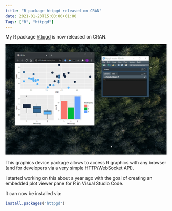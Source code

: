 ```yaml
---
title: "R package httpgd released on CRAN"
date: 2021-01-23T15:00:00+01:00
Tags: ["R", "httpgd"]
---
```


My R package [httpgd](https://github.com/nx10/httpgd) is now released on CRAN.

![](/images/httpgd_preview.gif)

This graphics device package allows to access R graphics with any browser (and for developers via a very simple HTTP/WebSocket API).

I started working on this about a year ago with the goal of creating an embedded plot viewer pane for R in Visual Studio Code.

It can now be installed via:

```R
install.packages("httpgd")
```